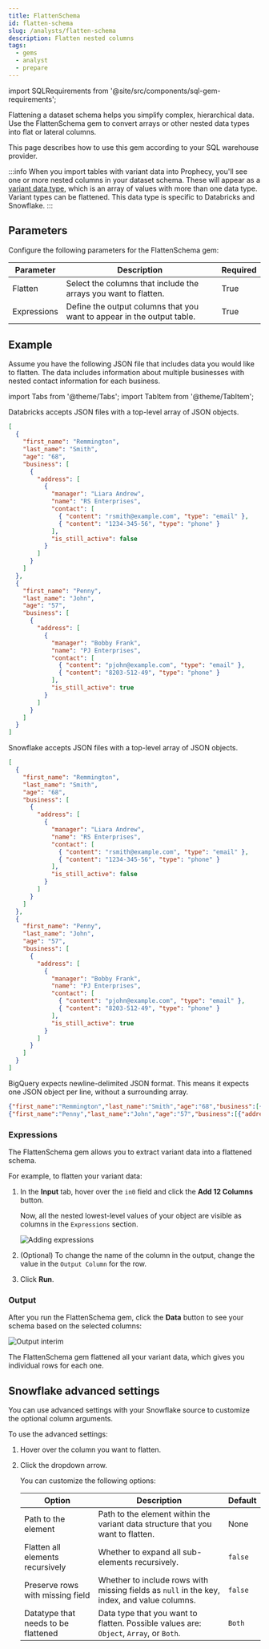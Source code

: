 ```yaml
---
title: FlattenSchema
id: flatten-schema
slug: /analysts/flatten-schema
description: Flatten nested columns
tags:
  - gems
  - analyst
  - prepare
---
```


import SQLRequirements from '@site/src/components/sql-gem-requirements';

<SQLRequirements
  execution_engine="SQL Warehouse"
  sql_package_name=""
  sql_package_version=""
/>

Flattening a dataset schema helps you simplify complex, hierarchical data. Use the FlattenSchema gem to convert arrays or other nested data types into flat or lateral columns.

This page describes how to use this gem according to your SQL warehouse provider.

:::info
When you import tables with variant data into Prophecy, you'll see one or more nested columns in your dataset schema. These will appear as a [variant data type](/analysts/variant-schema), which is an array of values with more than one data type. Variant types can be flattened. This data type is specific to Databricks and Snowflake.
:::

## Parameters

Configure the following parameters for the FlattenSchema gem:

| Parameter   | Description                                                            | Required |
| ----------- | ---------------------------------------------------------------------- | -------- |
| Flatten     | Select the columns that include the arrays you want to flatten.        | True     |
| Expressions | Define the output columns that you want to appear in the output table. | True     |

## Example

Assume you have the following JSON file that includes data you would like to flatten. The data includes information about multiple businesses with nested contact information for each business.

import Tabs from '@theme/Tabs';
import TabItem from '@theme/TabItem';

<Tabs>

<TabItem value="databricks" label="Databricks">

Databricks accepts JSON files with a top-level array of JSON objects.

```json
[
  {
    "first_name": "Remmington",
    "last_name": "Smith",
    "age": "68",
    "business": [
      {
        "address": [
          {
            "manager": "Liara Andrew",
            "name": "RS Enterprises",
            "contact": [
              { "content": "rsmith@example.com", "type": "email" },
              { "content": "1234-345-56", "type": "phone" }
            ],
            "is_still_active": false
          }
        ]
      }
    ]
  },
  {
    "first_name": "Penny",
    "last_name": "John",
    "age": "57",
    "business": [
      {
        "address": [
          {
            "manager": "Bobby Frank",
            "name": "PJ Enterprises",
            "contact": [
              { "content": "pjohn@example.com", "type": "email" },
              { "content": "8203-512-49", "type": "phone" }
            ],
            "is_still_active": true
          }
        ]
      }
    ]
  }
]
```

</TabItem>

<TabItem value="snowflake" label="Snowflake">

Snowflake accepts JSON files with a top-level array of JSON objects.

```json
[
  {
    "first_name": "Remmington",
    "last_name": "Smith",
    "age": "68",
    "business": [
      {
        "address": [
          {
            "manager": "Liara Andrew",
            "name": "RS Enterprises",
            "contact": [
              { "content": "rsmith@example.com", "type": "email" },
              { "content": "1234-345-56", "type": "phone" }
            ],
            "is_still_active": false
          }
        ]
      }
    ]
  },
  {
    "first_name": "Penny",
    "last_name": "John",
    "age": "57",
    "business": [
      {
        "address": [
          {
            "manager": "Bobby Frank",
            "name": "PJ Enterprises",
            "contact": [
              { "content": "pjohn@example.com", "type": "email" },
              { "content": "8203-512-49", "type": "phone" }
            ],
            "is_still_active": true
          }
        ]
      }
    ]
  }
]
```

</TabItem>

<TabItem value="bigquery" label="BigQuery">

BigQuery expects newline-delimited JSON format. This means it expects one JSON object per line, without a surrounding array.

```json
{"first_name":"Remmington","last_name":"Smith","age":"68","business":[{"address":[{"manager":"Liara Andrew","name":"RS Enterprises","contact":[{"content":"rsmith@example.com","type":"email"},{"content":"1234-345-56","type":"phone"}],"is_still_active":false}]}]}
{"first_name":"Penny","last_name":"John","age":"57","business":[{"address":[{"manager":"Bobby Frank","name":"PJ Enterprises","contact":[{"content":"pjohn@example.com","type":"email"},{"content":"8203-512-49","type":"phone"}],"is_still_active":true}]}]}
```

</TabItem>

</Tabs>

### Expressions

The FlattenSchema gem allows you to extract variant data into a flattened schema.

For example, to flatten your variant data:

1. In the **Input** tab, hover over the `in0` field and click the **Add 12 Columns** button.

   Now, all the nested lowest-level values of your object are visible as columns in the `Expressions` section.

   ![Adding expressions](./img/flatten_add_exp.png)

1. (Optional) To change the name of the column in the output, change the value in the `Output Column` for the row.

1. Click **Run**.

### Output

After you run the FlattenSchema gem, click the **Data** button to see your schema based on the selected columns:

![Output interim](./img/flatten_output_interim.png)

The FlattenSchema gem flattened all your variant data, which gives you individual rows for each one.

## Snowflake advanced settings

You can use advanced settings with your Snowflake source to customize the optional column arguments.

To use the advanced settings:

1. Hover over the column you want to flatten.
1. Click the dropdown arrow.

   You can customize the following options:

   | Option                              | Description                                                                                 | Default |
   | ----------------------------------- | ------------------------------------------------------------------------------------------- | ------- |
   | Path to the element                 | Path to the element within the variant data structure that you want to flatten.             | None    |
   | Flatten all elements recursively    | Whether to expand all sub-elements recursively.                                             | `false` |
   | Preserve rows with missing field    | Whether to include rows with missing fields as `null` in the key, index, and value columns. | `false` |
   | Datatype that needs to be flattened | Data type that you want to flatten. Possible values are: `Object`, `Array`, or `Both`.      | `Both`  |
